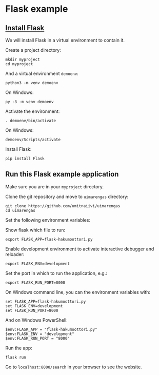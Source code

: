 # Flask example

## [Install Flask](http://flask.pocoo.org/docs/1.0/installation/)

We will install Flask in a virtual environment to contain it.

Create a project directory:

```
mkdir myproject
cd myproject
```

And a virtual environment `demoenv`:

```
python3 -m venv demoenv
```

On Windows:

```
py -3 -m venv demoenv
```

Activate the environment:

```
. demoenv/bin/activate
```

On Windows:

```
demoenv/Scripts/activate
```

Install Flask:

```
pip install Flask
```

## Run this Flask example application

Make sure you are in your `myproject` directory.

Clone the git repository and move to `uimarengas` directory:

```
git clone https://github.com/umitnaiivi/uimarengas
cd uimarengas
```

Set the following environment variables:

Show flask which file to run:

```
export FLASK_APP=flask-hakumoottori.py
```

Enable development environment to activate interactive debugger and reloader:

```
export FLASK_ENV=development
```

Set the port in which to run the application, e.g.:

```
export FLASK_RUN_PORT=8000
```

On Windows command line, you can the environment variables with:

```
set FLASK_APP=flask-hakumoottori.py
set FLASK_ENV=development
set FLASK_RUN_PORT=8000
```

And on Windows PowerShell:

```
$env:FLASK_APP = "flask-hakumoottori.py"
$env:FLASK_ENV = "development"
$env:FLASK_RUN_PORT = "8000"
```

Run the app:

```
flask run
```

Go to `localhost:8000/search` in your browser to see the website.

